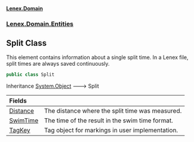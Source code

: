 #### [Lenex.Domain](index.md 'index')
### [Lenex.Domain.Entities](Lenex.Domain.Entities.md 'Lenex.Domain.Entities')

## Split Class

This element contains information about a single split time. In a Lenex file, split times are always saved continuously.

```csharp
public class Split
```

Inheritance [System.Object](https://docs.microsoft.com/en-us/dotnet/api/System.Object 'System.Object') &#129106; Split

| Fields | |
| :--- | :--- |
| [Distance](Lenex.Domain.Entities.Split.Distance.md 'Lenex.Domain.Entities.Split.Distance') | The distance where the split time was measured. |
| [SwimTime](Lenex.Domain.Entities.Split.SwimTime.md 'Lenex.Domain.Entities.Split.SwimTime') | The time of the result in the swim time format. |
| [TagKey](Lenex.Domain.Entities.Split.TagKey.md 'Lenex.Domain.Entities.Split.TagKey') | Tag object for markings in user implementation. |
